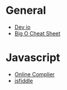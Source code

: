 # General
- [Dev io](https://dev.to/)
- [Big O Cheat Sheet](https://www.bigocheatsheet.com/)

# Javascript
- [Online Complier](https://repl.it/languages)
- [jsfiddle](https://jsfiddle.net/)

